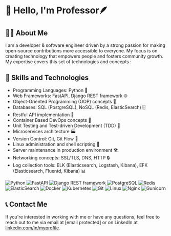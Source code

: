 # 👋 Hello, I'm Professor🪶

## 🧑‍💼 About Me
I am a developer & software engineer driven by a strong passion for making open-source contributions more accessible to everyone. My focus is on creating technology that empowers people and fosters community growth.
My expertise covers this set of technologies and concepts :
## 🚀 Skills and Technologies
- Programming Languages: Python 🐍
- Web Frameworks: FastAPI, Django REST framework 🌐
- Object-Oriented Programming (OOP) concepts 🧬
- Databases: SQL (PostgreSQL), NoSQL (Redis, ElasticSearch) 🗄️
- Restful API implementation 🚀
- Container Based DevOps concepts 🐳
- Unit Testing and Test-driven Development (TDD) 🧪
- Microservices architecture 🏭
- Version Control: Git, Git Flow 🌳
- Linux administration and shell scripting 🐧
- Server maintenance in production environment 🛠️
- Networking concepts: SSL/TLS, DNS, HTTP 🔒
- Log collection tools: ELK (Elasticsearch, Logstash, Kibana), EFK (Elasticsearch, Fluentd, Kibana) 📊
  
![Python](https://img.shields.io/badge/-Python-3776AB?style=flat-square&logo=python&logoColor=white)
![FastAPI](https://img.shields.io/badge/-FastAPI-009688?style=flat-square&logo=fastapi&logoColor=white)
![Django REST framework](https://img.shields.io/badge/-Django%20REST%20framework-092E20?style=flat-square&logo=django&logoColor=white)
![PostgreSQL](https://img.shields.io/badge/-PostgreSQL-336791?style=flat-square&logo=postgresql&logoColor=white)
![Redis](https://img.shields.io/badge/-Redis-DC382D?style=flat-square&logo=redis&logoColor=white)
![ElasticSearch](https://img.shields.io/badge/-ElasticSearch-005571?style=flat-square&logo=elasticsearch&logoColor=white)
![Docker](https://img.shields.io/badge/-Docker-2496ED?style=flat-square&logo=docker&logoColor=white)
![Kubernetes](https://img.shields.io/badge/-Kubernetes-326CE5?style=flat-square&logo=kubernetes&logoColor=white)
![Git](https://img.shields.io/badge/-Git-F05032?style=flat-square&logo=git&logoColor=white)
![Linux](https://img.shields.io/badge/-Linux-FCC624?style=flat-square&logo=linux&logoColor=black)
![Nginx](https://img.shields.io/badge/-Nginx-269539?style=flat-square&logo=nginx&logoColor=white)
![Gunicorn](https://img.shields.io/badge/-Gunicorn-374151?style=flat-square&logo=gunicorn&logoColor=white)


## 📞 Contact Me
If you're interested in working with me or have any questions, feel free to reach out to me via email at [email protected] or on LinkedIn at [linkedin.com/in/myprofile](https://www.linkedin.com/in/myprofile).

